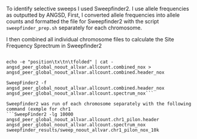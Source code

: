 To identify selective sweeps I used Sweepfinder2. I use allele frequencies as outputted by ANGSD,
First, I converted allele frequencies into allele counts and formatted the file for Sweepfinder2 with the script ```sweepfinder_prep.sh``` separately for each chromosome.

I then combined all individual chromosome files to calculate the Site Frequency Sprectrum in Sweepfinder2
```cat angsd_peer_global_noout_allvar.allcount.chr[!X]_*pilon > angsd_peer_global_noout_allvar.allcount.combined_nox

echo -e "position\tx\tn\tfolded" | cat - angsd_peer_global_noout_allvar.allcount.combined_nox > angsd_peer_global_noout_allvar.allcount.combined.header_nox

SweepFinder2 -f angsd_peer_global_noout_allvar.allcount.combined.header_nox angsd_peer_global_noout_allvar.allcount.spectrum_nox```

Sweepfinder2 was run of each chromosome separately with the following command (exmple for chr1
```SweepFinder2 -lg 10000 angsd_peer_global_noout_allvar.allcount.chr1_pilon.header angsd_peer_global_noout_allvar.allcount.spectrum_nox sweepfinder_results/sweep_noout_allvar.chr1_pilon_nox_10k
```

